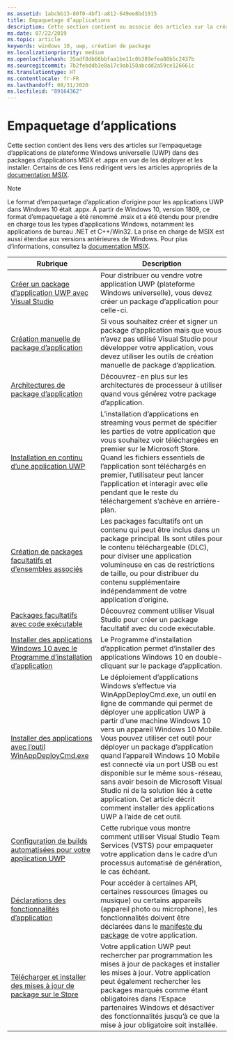 ```yaml
---
ms.assetid: 1abcbb13-80f0-4bf1-a812-649ee8bd1915
title: Empaquetage d’applications
description: Cette section contient ou associe des articles sur la création de packages d’application de plateforme Windows universelle (UWP).
ms.date: 07/22/2019
ms.topic: article
keywords: windows 10, uwp, création de package
ms.localizationpriority: medium
ms.openlocfilehash: 35adf8db66bbfaa1be11c0b389efea88b5c2437b
ms.sourcegitcommit: 7b2febddb3e8a17c9ab158abcdd2a59ce126661c
ms.translationtype: HT
ms.contentlocale: fr-FR
ms.lasthandoff: 08/31/2020
ms.locfileid: "89164362"
---
```

# <a name="packaging-apps"></a>Empaquetage d’applications

Cette section contient des liens vers des articles sur l’empaquetage d’applications de plateforme Windows universelle (UWP) dans des packages d’applications MSIX et .appx en vue de les déployer et les installer. Certains de ces liens redirigent vers les articles appropriés de la [documentation MSIX](/windows/msix/).

> [!NOTE]
> Le format d’empaquetage d’application d’origine pour les applications UWP dans Windows 10 était .appx. À partir de Windows 10, version 1809, ce format d’empaquetage a été renommé .msix et a été étendu pour prendre en charge tous les types d’applications Windows, notamment les applications de bureau .NET et C++/Win32. La prise en charge de MSIX est aussi étendue aux versions antérieures de Windows. Pour plus d’informations, consultez la [documentation MSIX](/windows/msix/).

| Rubrique | Description |
|-------|-------------|
| [Créer un package d’application UWP avec Visual Studio](/windows/msix/package/packaging-uwp-apps) | Pour distribuer ou vendre votre application UWP (plateforme Windows universelle), vous devez créer un package d’application pour celle-ci. |
| [Création manuelle de package d’application](/windows/msix/package/manual-packaging-root) | Si vous souhaitez créer et signer un package d’application mais que vous n’avez pas utilisé Visual Studio pour développer votre application, vous devez utiliser les outils de création manuelle de package d’application. |
| [Architectures de package d’application](/windows/msix/package/device-architecture) | Découvrez-en plus sur les architectures de processeur à utiliser quand vous générez votre package d’application. |
| [Installation en continu d’une application UWP](/windows/msix/package/streaming-install) | L’installation d’applications en streaming vous permet de spécifier les parties de votre application que vous souhaitez voir téléchargées en premier sur le Microsoft Store. Quand les fichiers essentiels de l’application sont téléchargés en premier, l’utilisateur peut lancer l’application et interagir avec elle pendant que le reste du téléchargement s’achève en arrière-plan. |
| [Création de packages facultatifs et d’ensembles associés](/windows/msix/package/optional-packages) | Les packages facultatifs ont un contenu qui peut être inclus dans un package principal. Ils sont utiles pour le contenu téléchargeable (DLC), pour diviser une application volumineuse en cas de restrictions de taille, ou pour distribuer du contenu supplémentaire indépendamment de votre application d’origine. |
| [Packages facultatifs avec code exécutable](/windows/msix/package/optional-packages-with-executable-code) | Découvrez comment utiliser Visual Studio pour créer un package facultatif avec du code exécutable. |
| [Installer des applications Windows 10 avec le Programme d’installation d’application](/windows/msix/app-installer/app-installer-root) | Le Programme d’installation d’application permet d’installer des applications Windows 10 en double-cliquant sur le package d’application. |
| [Installer des applications avec l’outil WinAppDeployCmd.exe](install-universal-windows-apps-with-the-winappdeploycmd-tool.md) | Le déploiement d’applications Windows s’effectue via WinAppDeployCmd.exe, un outil en ligne de commande qui permet de déployer une application UWP à partir d’une machine Windows 10 vers un appareil Windows 10 Mobile. Vous pouvez utiliser cet outil pour déployer un package d’application quand l’appareil Windows 10 Mobile est connecté via un port USB ou est disponible sur le même sous-réseau, sans avoir besoin de Microsoft Visual Studio ni de la solution liée à cette application. Cet article décrit comment installer des applications UWP à l’aide de cet outil. |
| [Configuration de builds automatisées pour votre application UWP](auto-build-package-uwp-apps.md) | Cette rubrique vous montre comment utiliser Visual Studio Team Services (VSTS) pour empaqueter votre application dans le cadre d’un processus automatisé de génération, le cas échéant. |
| [Déclarations des fonctionnalités d’application](app-capability-declarations.md) | Pour accéder à certaines API, certaines ressources (images ou musique) ou certains appareils (appareil photo ou microphone), les fonctionnalités doivent être déclarées dans le [manifeste du package](/uwp/schemas/appxpackage/appx-package-manifest) de votre application. |
| [Télécharger et installer des mises à jour de package sur le Store](self-install-package-updates.md) | Votre application UWP peut rechercher par programmation les mises à jour de packages et installer les mises à jour. Votre application peut également rechercher les packages marqués comme étant obligatoires dans l’Espace partenaires Windows et désactiver des fonctionnalités jusqu’à ce que la mise à jour obligatoire soit installée.  |
